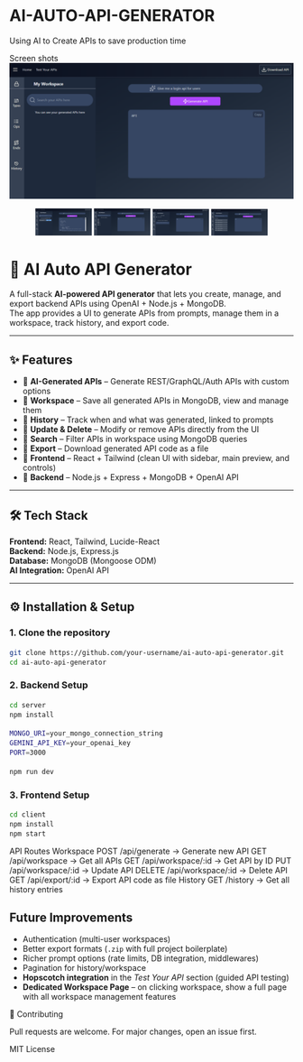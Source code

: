 # AI-AUTO-API-GENERATOR
Using AI to Create APIs to save production time 

Screen shots
![image alt](https://github.com/varunpm-ai-ai/AI-AUTO-API-GENERATOR/blob/main/Screenshot%202025-10-07%20151353.png?raw=true)
<div align="center">
 <img src="https://github.com/varunpm-ai-ai/AI-AUTO-API-GENERATOR/blob/main/Screenshot%202025-10-08%20175247.png?raw=true" alt="img1" width="100"  />
 <img src="https://github.com/varunpm-ai-ai/AI-AUTO-API-GENERATOR/blob/main/Screenshot%202025-10-07%20151542.png?raw=true" alt="img2" width="100"  />
 <img src="https://github.com/varunpm-ai-ai/AI-AUTO-API-GENERATOR/blob/main/Screenshot%202025-10-07%20151613.png?raw=true" alt="img3" width="100"  />
 <img src="https://github.com/varunpm-ai-ai/AI-AUTO-API-GENERATOR/blob/main/Screenshot%202025-10-07%20151634.png?raw=true" alt="img4" width="100"  />
</div>

# 🚀 AI Auto API Generator

A full-stack **AI-powered API generator** that lets you create, manage, and export backend APIs using OpenAI + Node.js + MongoDB.  
The app provides a UI to generate APIs from prompts, manage them in a workspace, track history, and export code.

---

## ✨ Features
- 🔹 **AI-Generated APIs** – Generate REST/GraphQL/Auth APIs with custom options
- 🔹 **Workspace** – Save all generated APIs in MongoDB, view and manage them
- 🔹 **History** – Track when and what was generated, linked to prompts
- 🔹 **Update & Delete** – Modify or remove APIs directly from the UI
- 🔹 **Search** – Filter APIs in workspace using MongoDB queries
- 🔹 **Export** – Download generated API code as a file
- 🔹 **Frontend** – React + Tailwind (clean UI with sidebar, main preview, and controls)
- 🔹 **Backend** – Node.js + Express + MongoDB + OpenAI API

---

## 🛠️ Tech Stack
**Frontend:** React, Tailwind, Lucide-React  
**Backend:** Node.js, Express.js  
**Database:** MongoDB (Mongoose ODM)  
**AI Integration:** OpenAI API  

---

## ⚙️ Installation & Setup

### 1. Clone the repository
```bash
git clone https://github.com/your-username/ai-auto-api-generator.git
cd ai-auto-api-generator
```


### 2. Backend Setup
```bash
cd server
npm install

MONGO_URI=your_mongo_connection_string
GEMINI_API_KEY=your_openai_key
PORT=3000

npm run dev
````

### 3. Frontend Setup
```bash
cd client
npm install
npm start
```



 API Routes
Workspace
POST /api/generate → Generate new API
GET /api/workspace → Get all APIs
GET /api/workspace/:id → Get API by ID
PUT /api/workspace/:id → Update API
DELETE /api/workspace/:id → Delete API
GET /api/export/:id → Export API code as file
History
GET /history → Get all history entries



##  Future Improvements
- Authentication (multi-user workspaces)
- Better export formats (`.zip` with full project boilerplate)
- Richer prompt options (rate limits, DB integration, middlewares)
- Pagination for history/workspace
- **Hopscotch integration** in the *Test Your API* section (guided API testing)
- **Dedicated Workspace Page** – on clicking workspace, show a full page with all workspace management features





🤝 Contributing

Pull requests are welcome. For major changes, open an issue first.


MIT License

